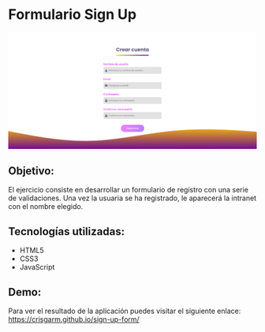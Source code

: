 # Formulario Sign Up

<img alt="Previsualización aplicación" title="Previsualización aplicación" src="./images/preview-project.png"/>

## Objetivo:

El ejercicio consiste en desarrollar un formulario de registro con una serie de validaciones. Una vez la usuaria se ha registrado, le aparecerá la intranet con el nombre elegido.

## Tecnologías utilizadas:

- HTML5
- CSS3
- JavaScript

## Demo:

Para ver el resultado de la aplicación puedes visitar el siguiente enlace: https://crisgarm.github.io/sign-up-form/

